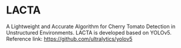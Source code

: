 # LACTA
A Lightweight and Accurate Algorithm for Cherry Tomato Detection in Unstructured Environments. LACTA is developed based on YOLOv5. Reference link: https://github.com/ultralytics/yolov5
